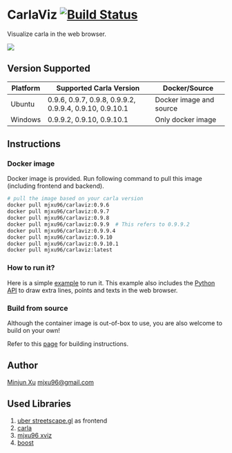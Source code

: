 
# CarlaViz [![Build Status](https://travis-ci.com/wx9698/carlaviz.svg?branch=master)](https://travis-ci.com/wx9698/carlaviz)
Visualize carla in the web browser.

<img src="https://github.com/wx9698/carlaviz/raw/master/docs/images/demo1.png"></img>

## Version Supported
| Platform | Supported Carla Version | Docker/Source |
| ------------- | --------------------- | --- |
| Ubuntu | 0.9.6, 0.9.7, 0.9.8, 0.9.9.2, 0.9.9.4, 0.9.10, 0.9.10.1 | Docker image and source |
| Windows | 0.9.9.2, 0.9.10, 0.9.10.1 | Only docker image |

## Instructions
### Docker image
Docker image is provided. Run following command to pull this image (including frontend and backend).

```bash
# pull the image based on your carla version
docker pull mjxu96/carlaviz:0.9.6
docker pull mjxu96/carlaviz:0.9.7
docker pull mjxu96/carlaviz:0.9.8
docker pull mjxu96/carlaviz:0.9.9  # This refers to 0.9.9.2
docker pull mjxu96/carlaviz:0.9.9.4
docker pull mjxu96/carlaviz:0.9.10
docker pull mjxu96/carlaviz:0.9.10.1
docker pull mjxu96/carlaviz:latest
```

### How to run it?
Here is a simple [example](https://github.com/wx9698/carlaviz/tree/master/examples) to run it. This example also includes the [Python API](https://github.com/wx9698/carlaviz/blob/master/examples/carla_painter.py) to draw extra lines, points and texts in the web browser.

### Build from source
Although the container image is out-of-box to use, you are also welcome to build on your own!

Refer to this [page](https://github.com/wx9698/carlaviz/blob/master/docs/build.md) for building instructions.

## Author
[Minjun Xu](https://github.com/wx9698)   mjxu96@gmail.com

## Used Libraries
1. [uber streetscape.gl](https://github.com/uber/streetscape.gl) as frontend
2. [carla](http://carla.org/)
3. [mjxu96 xviz](https://github.com/wx9698/xviz)
4. [boost](https://www.boost.org/)
